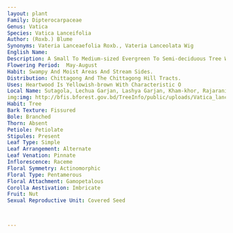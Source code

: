 ```yaml
---
layout: plant
Family: Dipterocarpaceae
Genus: Vatica
Species: Vatica Lanceifolia
Author: (Roxb.) Blume
Synonyms: Vateria Lanceaefolia Roxb., Vateria Lanceolata Wig
English Name: 
Description: A Small To Medium-sized Evergreen To Semi-deciduous Tree With Young Parts Pulverulent, Bark Greenish-grey Or Ashy-white, Thin, More Or Less Smooth. Leaves C 10-26 Ã— 3-9 Cm, Elliptic-lanceolate To Oblong-lanceolate, Entire, Acuminate, Base Acute, Chartaceous, Glabrous, Green Above, Pale Beneath With Velvety Puberulous Or Glaucous Ventral Surface, Lateral Veins 10-15 Pairs, Slender And Arched. Petioles C 1-2 Cm Long, Slightly Swollen Below The Insertion Of The Blade, Stipules C 3 Mm Long, Ovate Or Lanceolate, Pubescent. Flowers In Axillary Pubescent Panicles, Yellowish-white, Very Fragrant. Calyx Lobe C 3 Mm Long, Velvety Pubescent Outside, Tube Very Short Or Obsolete, Lobes Deltoid, Acute. Petals C 1.5-2.0 Cm Long, Oblanceolate To Oblong, Much Imbricate, White, Pubescent Outside. Stamens With Unequal Anthers And Cylinderic Appendage As Long As The Anther. Ovary Turbinate, Puberulous. Fruit An Ovoid Or Globose Nut, C 1.5-3.0 Ã— 1.5-2.5 Cm, With An Acuminate Apex, Velvety, Later On Glabrous And Rough, Nearly Equally Enlarged Calyx Lobes C 1.0-1.5 Cm Long With Longitudinal Nerves.
Flowering Period:  May-August
Habit: Swampy And Moist Areas And Stream Sides.
Distribution: Chittagong And The Chittagong Hill Tracts.
Uses: Heartwood Is Yellowish-brown With Characteristic O
Local Name: Sutagola, Lechua Garjan, Lashya Garjan, Kham-khor, Rajarani, Mohal, 
img:img: http://bfis.bforest.gov.bd/TreeInfo/public/uploads/Vatica_lanceolata.jpg
Habit: Tree
Bark Texture: Fissured
Bole: Branched
Thorn: Absent
Petiole: Petiolate
Stipules: Present
Leaf Type: Simple
Leaf Arrangement: Alternate
Leaf Venation: Pinnate
Inflorescence: Raceme
Floral Symmetry: Actinomorphic
Floral Type: Pentamerous
Floral Attachment: Gamopetalous
Corolla Aestivation: Imbricate
Fruit: Nut
Sexual Reproductive Unit: Covered Seed



---
```


